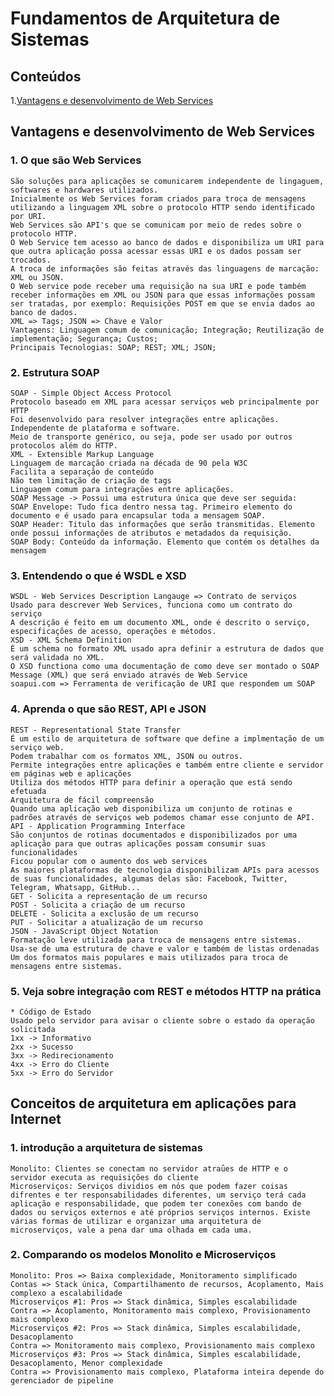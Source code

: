# Fundamentos de Arquitetura de Sistemas

## Conteúdos
1.[Vantagens e desenvolvimento de Web Services](#)

## Vantagens e desenvolvimento de Web Services
### 1. O que são Web Services
    São soluções para aplicações se comunicarem independente de lingaguem, softwares e hardwares utilizados.
    Inicialmente os Web Services foram criados para troca de mensagens utilizando a linguagem XML sobre o protocolo HTTP sendo identificado por URI.
    Web Services são API's que se comunicam por meio de redes sobre o protocolo HTTP.
    O Web Service tem acesso ao banco de dados e disponibiliza um URI para que outra aplicação possa acessar essas URI e os dados possam ser trocados.
    A troca de informações são feitas através das linguagens de marcação: XML ou JSON.
    O Web service pode receber uma requisição na sua URI e pode também receber informações em XML ou JSON para que essas informações possam ser tratadas, por exemplo: Requisições POST em que se envia dados ao banco de dados.
    XML => Tags; JSON => Chave e Valor
    Vantagens: Linguagem comum de comunicação; Integração; Reutilização de implementação; Segurança; Custos;
    Principais Tecnologias: SOAP; REST; XML; JSON;
### 2. Estrutura SOAP
    SOAP - Simple Object Access Protocol
    Protocolo baseado em XML para acessar serviços web principalmente por HTTP
    Foi desenvolvido para resolver integrações entre aplicações.
    Independente de plataforma e software.
    Meio de transporte genérico, ou seja, pode ser usado por outros protocolos além do HTTP.
    XML - Extensible Markup Language
    Linguagem de marcação criada na década de 90 pela W3C
    Facilita a separação de conteúdo
    Não tem limitação de criação de tags
    Linguagem comum para integrações entre aplicações.
    SOAP Message -> Possui uma estrutura única que deve ser seguida: 
    SOAP Envelope: Tudo fica dentro nessa tag. Primeiro elemento do documento e é usado para encapsular toda a mensagem SOAP.
    SOAP Header: Titulo das informações que serão transmitidas. Elemento onde possui informações de atributos e metadados da requisição.
    SOAP Body: Conteúdo da informação. Elemento que contém os detalhes da mensagem
    
### 3. Entendendo o que é WSDL e XSD
    WSDL - Web Services Description Langauge => Contrato de serviços
    Usado para descrever Web Services, funciona como um contrato do serviço
    A descrição é feito em um documento XML, onde é descrito o serviço, especificações de acesso, operações e métodos.
    XSD - XML Schema Definition
    É um schema no formato XML usado apra definir a estrutura de dados que será validada no XML.
    O XSD functiona como uma documentação de como deve ser montado o SOAP Message (XML) que será enviado através de Web Service
    soapui.com => Ferramenta de verificação de URI que respondem um SOAP
### 4. Aprenda o que são REST, API e JSON
    REST - Representational State Transfer
    É um estilo de arquitetura de software que define a implmentação de um serviço web.
    Podem trabalhar com os formatos XML, JSON ou outros.
    Permite integrações entre aplicações e também entre cliente e servidor em páginas web e aplicações
    Utiliza dos métodos HTTP para definir a operação que está sendo efetuada
    Arquitetura de fácil compreensão
    Quando uma aplicação web disponibiliza um conjunto de rotinas e padrões através de serviços web podemos chamar esse conjunto de API.
    API - Application Programming Interface
    São conjuntos de rotinas documentados e disponibilizados por uma aplicação para que outras aplicações possam consumir suas funcionalidades
    Ficou popular com o aumento dos web services
    As maiores plataformas de tecnologia disponibilizam APIs para acessos de suas funcionalidades, algumas delas são: Facebook, Twitter, Telegram, Whatsapp, GitHub...
    GET - Solicita a representação de um recurso
    POST - Solicita a criação de um recurso
    DELETE - Solicita a exclusão de um recurso
    PUT - Solicitar a atualização de um recurso
    JSON - JavaScript Object Notation
    Formatação leve utilizada para troca de mensagens entre sistemas.
    Usa-se de uma estrutura de chave e valor e também de listas ordenadas
    Um dos formatos mais populares e mais utilizados para troca de mensagens entre sistemas.
### 5. Veja sobre integração com REST e métodos HTTP na prática
    * Código de Estado
    Usado pelo servidor para avisar o cliente sobre o estado da operação solicitada
    1xx -> Informativo
    2xx -> Sucesso
    3xx -> Redirecionamento
    4xx -> Erro do Cliente
    5xx -> Erro do Servidor

## Conceitos de arquitetura em aplicações para Internet

### 1. introdução a arquitetura de sistemas
    Monolito: Clientes se conectam no servidor atraǘes de HTTP e o servidor executa as requisições do cliente
    Microserviços: Serviços dividios em nós que podem fazer coisas difrentes e ter responsabilidades diferentes, um serviço terá cada aplicação e responsabilidade, que podem ter conexões com bando de dados ou serviços externos e até próprios serviços internos. Existe várias formas de utilizar e organizar uma arquitetura de microserviços, vale a pena dar uma olhada em cada uma.
### 2. Comparando os modelos Monolito e Microserviços
    Monolito: Pros => Baixa complexidade, Monitoramento simplificado
    Contas => Stack única, Compartilhamento de recursos, Acoplamento, Mais complexo a escalabilidade
    Microserviços #1: Pros => Stack dinâmica, Simples escalabilidade
    Contra => Acoplamento, Monitoramento mais complexo, Provisionamento mais complexo
    Microserviços #2: Pros => Stack dinâmica, Simples escalabilidade, Desacoplamento
    Contra => Monitoramento mais complexo, Provisionamento mais complexo
    Microserviços #3: Pros => Stack dinâmica, Simples escalabilidade, Desacoplamento, Menor complexidade
    Contra => Provisionamento mais complexo, Plataforma inteira depende do gerenciador de pipeline
